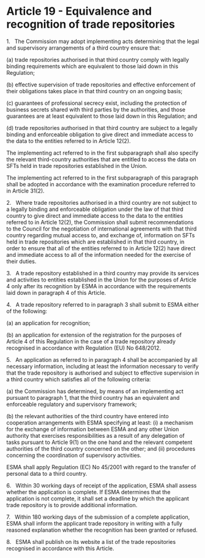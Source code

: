 # Article 19 - Equivalence and recognition of trade repositories


1.   The Commission may adopt implementing acts determining that the legal and supervisory arrangements of a third country ensure that:

(a) trade repositories authorised in that third country comply with legally binding requirements which are equivalent to those laid down in this Regulation;

(b) effective supervision of trade repositories and effective enforcement of their obligations takes place in that third country on an ongoing basis;

(c) guarantees of professional secrecy exist, including the protection of business secrets shared with third parties by the authorities, and those guarantees are at least equivalent to those laid down in this Regulation; and

(d) trade repositories authorised in that third country are subject to a legally binding and enforceable obligation to give direct and immediate access to the data to the entities referred to in Article 12(2).

The implementing act referred to in the first subparagraph shall also specify the relevant third-country authorities that are entitled to access the data on SFTs held in trade repositories established in the Union.

The implementing act referred to in the first subparagraph of this paragraph shall be adopted in accordance with the examination procedure referred to in Article 31(2).

2.   Where trade repositories authorised in a third country are not subject to a legally binding and enforceable obligation under the law of that third country to give direct and immediate access to the data to the entities referred to in Article 12(2), the Commission shall submit recommendations to the Council for the negotiation of international agreements with that third country regarding mutual access to, and exchange of, information on SFTs held in trade repositories which are established in that third country, in order to ensure that all of the entities referred to in Article 12(2) have direct and immediate access to all of the information needed for the exercise of their duties.

3.   A trade repository established in a third country may provide its services and activities to entities established in the Union for the purposes of Article 4 only after its recognition by ESMA in accordance with the requirements laid down in paragraph 4 of this Article.

4.   A trade repository referred to in paragraph 3 shall submit to ESMA either of the following:

(a) an application for recognition;

(b) an application for extension of the registration for the purposes of Article 4 of this Regulation in the case of a trade repository already recognised in accordance with Regulation (EU) No 648/2012.

5.   An application as referred to in paragraph 4 shall be accompanied by all necessary information, including at least the information necessary to verify that the trade repository is authorised and subject to effective supervision in a third country which satisfies all of the following criteria:

(a) the Commission has determined, by means of an implementing act pursuant to paragraph 1, that the third country has an equivalent and enforceable regulatory and supervisory framework;

(b) the relevant authorities of the third country have entered into cooperation arrangements with ESMA specifying at least: (i) a mechanism for the exchange of information between ESMA and any other Union authority that exercises responsibilities as a result of any delegation of tasks pursuant to Article 9(1) on the one hand and the relevant competent authorities of the third country concerned on the other; and (ii) procedures concerning the coordination of supervisory activities.

ESMA shall apply Regulation (EC) No 45/2001 with regard to the transfer of personal data to a third country.

6.   Within 30 working days of receipt of the application, ESMA shall assess whether the application is complete. If ESMA determines that the application is not complete, it shall set a deadline by which the applicant trade repository is to provide additional information.

7.   Within 180 working days of the submission of a complete application, ESMA shall inform the applicant trade repository in writing with a fully reasoned explanation whether the recognition has been granted or refused.

8.   ESMA shall publish on its website a list of the trade repositories recognised in accordance with this Article.
